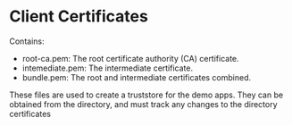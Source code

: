 # Client Certificates

Contains:

- root-ca.pem: The root certificate authority (CA) certificate.
- intemediate.pem: The intermediate certificate.
- bundle.pem: The root and intermediate certificates combined.

These files are used to create a truststore for the demo apps. They can be obtained from the directory, and must track any changes to the directory certificates
